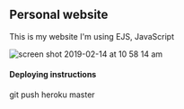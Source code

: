 ## Personal website

This is my website I'm using EJS, JavaScript 

![screen shot 2019-02-14 at 10 58 14 am](https://user-images.githubusercontent.com/18974511/52810465-7e393380-3047-11e9-924d-c25fbd3166b0.png)


#### Deploying instructions

git push heroku master

